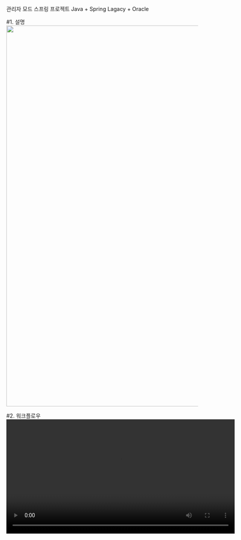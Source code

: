 관리자 모드 스프링 프로젝트
Java + Spring Lagacy + Oracle

#1. 설명
<img src="https://github.com/user-attachments/assets/982d279b-d647-4be4-a169-6c869a826baa" width="800" height="1000" />

#2. 워크플로우
<video src="https://github.com/user-attachments/assets/0fb07fab-6ae5-4a9c-8dc1-5136b333296d" control width="600"/>
